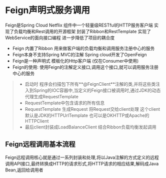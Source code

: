 #  Feign声明式服务调用

Feign是Spring Cloud Netflix 组件中一个轻量级RESTful的HTTP服务客户端 实现了负载均衡和Rest调用的开源框架 封装了Ribbon和RestTemplate 实现了WebService的面向接口编程 进一步降低了项目的耦合度

+ Feign 内置了Ribbon 用来做客户端的负载均衡和调用服务注册中心的服务
+ Feign本身不支持Spring MVC的注解 Spring cloud开发了OpenFeign
+ Feign是一种声明式 模板化的Http客户端 (仅在Consumer中使用)
+ Feign的使用: 使用Feign的注解定义接口,调用这个接口,就可以调用服务注册中心的服务

> + 启动时 程序会扫描包下所有**@FeignClient**注解的类,并将这些类注入到Spring的IOC容器中,当定义的Feign接口被调用时,通过JDK的动态代理生成RequestTemplate
> + RequestTemplate中包含请求的所有信息 
> + RequestTemplate 生成Request 将Request交给client处理 这个client默认是JDK的HTTPUrlTemplate 也可以是OKHTTP或Apache的HTTPClient
> + 最后client封装成LoadBalanceClient 结合Ribbon负载均衡发起调用

##  Feign远程调用基本流程

 Feign远程调用核心就是通过一系列封装和处理,将以Java注解的方式定义的远程调用API接口,最终转换成HTTP的请求形式,将HTTP请求的相应结果,解码成Java Bean,返回给调用者



